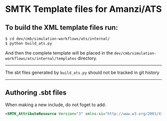# SMTK Template files for Amanzi/ATS

## To build the XML template files run:

```bash
$ cd dev/cmb/simulation-workflows/ats/internal/
$ python build_ats.py
```

And then the complete template will be placed in the `dev/cmb/simulation-workflows/ats/internal/templates` directory.

------

The sbt files generated by `build_ats.py` should not be tracked in git history

----

## Authoring .sbt files

When making a new include, do not foget to add:

```xml
<SMTK_AttributeResource Version="3" xmlns:xi="http://www.w3.org/2001/XInclude">
```

